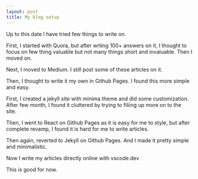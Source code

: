 ```yaml
---
layout: post
title: My blog setup
---
```


Up to this date I have tried few things to write on.

First, I started with Quora, but after wrting 100+ answers on it, I thought to focus on few thing valuable but not many things short and invaluable. Then I moved on.

Next, I moved to Medium. I still post some of these articles on it.

Then, I thought to write it my own in Github Pages. I found this more simple and easy.

First, I created a jekyll site with minima theme and did some customization. After few month, I found it cluttered by trying to filiing up more on to the site.

Then, I went to React on Github Pages as it is easy for me to style, but after complete revamp, I found it is hard for me to write articles.

Then again, reverted to Jekyll on Github Pages. And I made it pretty simple and minimalistic.

Now I write my articles directly online with vscode.dev

This is good for now.